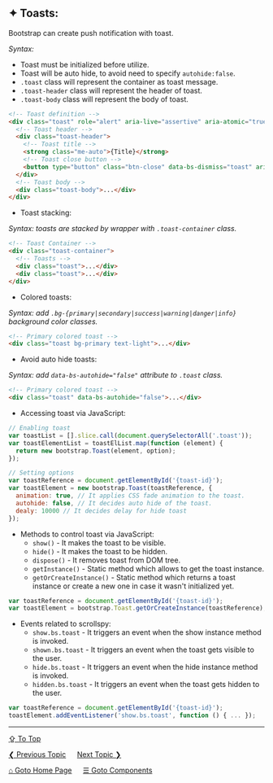 ## &#10022; Toasts:
Bootstrap can create push notification with toast.

*Syntax:*
  - Toast must be initialized before utilize.
  - Toast will be auto hide, to avoid need to specify `autohide:false`.
  - `.toast` class will represent the container as toast message.
  - `.toast-header` class will represent the header of toast.
  - `.toast-body` class will represent the body of toast.

```html
<!-- Toast definition -->
<div class="toast" role="alert" aria-live="assertive" aria-atomic="true">
  <!-- Toast header -->
  <div class="toast-header">
    <!-- Toast title -->
    <strong class="me-auto">{Title}</strong>    
    <!-- Toast close button -->
    <button type="button" class="btn-close" data-bs-dismiss="toast" aria-label="Close"></button>
  </div>
  <!-- Toast body -->
  <div class="toast-body">...</div>
</div>
```

- Toast stacking:

*Syntax: toasts are stacked by wrapper with `.toast-container` class.*

```html
<!-- Toast Container -->
<div class="toast-container">
  <!-- Toasts -->
  <div class="toast">...</div>
  <div class="toast">...</div>
</div>
```

- Colored toasts:

*Syntax: add `.bg-{primary|secondary|success|warning|danger|info}` background color classes.*

```html
<!-- Primary colored toast -->
<div class="toast bg-primary text-light">...</div>
```

- Avoid auto hide toasts:

*Syntax: add `data-bs-autohide="false"` attribute to `.toast` class.*

```html
<!-- Primary colored toast -->
<div class="toast" data-bs-autohide="false">...</div>
```

- Accessing toast via JavaScript:
```javascript
// Enabling toast
var toastList = [].slice.call(document.querySelectorAll('.toast'));
var toastElementList = toastElList.map(function (element) {
  return new bootstrap.Toast(element, option);
});

// Setting options
var toastReference = document.getElementById('{toast-id}');
var toastElement = new bootstrap.Toast(toastReference, {
  animation: true, // It applies CSS fade animation to the toast.
  autohide: false, // It decides auto hide of the toast.
  dealy: 10000 // It decides delay for hide toast
});
```

- Methods to control toast via JavaScript:
  - `show()` - It makes the toast to be visible.
  - `hide()` - It makes the toast to be hidden.
  - `dispose()` - It removes toast from DOM tree.  
  - `getInstance()` - Static method which allows to get the toast instance.
  - `getOrCreateInstance()` - Static method which returns a toast instance or create a new one in case it wasn't initialized yet.

```javascript
var toastReference = document.getElementById('{toast-id}');
var toastElement = bootstrap.Toast.getOrCreateInstance(toastReference);
```

- Events related to scrollspy:
  - `show.bs.toast` - It triggers an event when the show instance method is invoked.
  - `shown.bs.toast` - It triggers an event when the toast gets visible to the user.  
  - `hide.bs.toast` - It triggers an event when the hide instance method is invoked.
  - `hidden.bs.toast` - It triggers an event when the toast gets hidden to the user.  

```javascript
var toastReference = document.getElementById('{toast-id}');
toastElement.addEventListener('show.bs.toast', function () { ... });
```

---
[&#8682; To Top](#-toasts)

[&#10094; Previous Topic](./components.spinners.md) &emsp; [Next Topic &#10095;](./components.tooltips.md)

[&#8962; Goto Home Page](../../README.md) &emsp; [&#9776; Goto Components](./components.md)